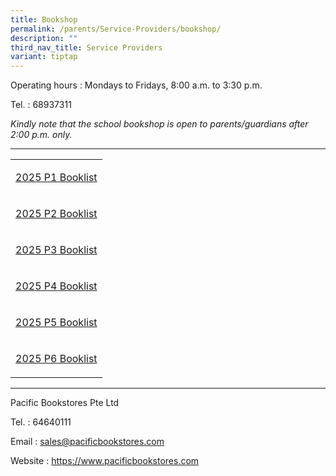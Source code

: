 ```yaml
---
title: Bookshop
permalink: /parents/Service-Providers/bookshop/
description: ""
third_nav_title: Service Providers
variant: tiptap
---
```

<p>Operating hours :&nbsp;Mondays to Fridays, 8:00 a.m. to 3:30 p.m.</p>
<p>Tel. : 68937311</p>
<p><em>Kindly note that the school bookshop is open to parents/guardians after 2:00 p.m. only.</em>
</p>
<hr>
<table style="minWidth: 25px">
<colgroup>
<col>
</colgroup>
<tbody>
<tr>
<td rowspan="1" colspan="1">
<p><a href="/files/P1.pdf" rel="noopener nofollow" target="_blank">2025 P1 Booklist</a>
</p>
</td>
</tr>
<tr>
<td rowspan="1" colspan="1">
<p><a href="/files/P2.pdf" rel="noopener nofollow" target="_blank">2025 P2 Booklist</a>
</p>
</td>
</tr>
<tr>
<td rowspan="1" colspan="1">
<p><a href="/files/P3.pdf" rel="noopener nofollow" target="_blank">2025 P3 Booklist</a>
</p>
</td>
</tr>
<tr>
<td rowspan="1" colspan="1">
<p><a href="/files/P4.pdf" rel="noopener nofollow" target="_blank">2025 P4 Booklist</a>
</p>
</td>
</tr>
<tr>
<td rowspan="1" colspan="1">
<p><a href="/files/P5.pdf" rel="noopener nofollow" target="_blank">2025 P5 Booklist</a>
</p>
</td>
</tr>
<tr>
<td rowspan="1" colspan="1">
<p><a href="/files/P6.pdf" rel="noopener nofollow" target="_blank">2025 P6 Booklist</a>
</p>
</td>
</tr>
</tbody>
</table>
<hr>
<p></p>
<p>Pacific Bookstores Pte Ltd</p>
<p>Tel. : 64640111</p>
<p>Email :&nbsp;<a href="mailto:sales@pacificbookstores.com" rel="noopener noreferrer nofollow" target="_blank">sales@pacificbookstores.com</a>
</p>
<p>Website :&nbsp;<a href="https://www.pacificbookstores.com/" rel="noopener noreferrer nofollow" target="_blank">https://www.pacificbookstores.com</a>
</p>